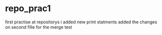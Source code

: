 # repo_prac1
 first practise at repositorys
i added new print statments
added the changes on second fille for the merge test